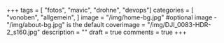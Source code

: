 +++
tags = [
    "fotos",
    "mavic",
    "drohne",
    "devops"]
categories = [
    "vonoben",
    "allgemein",
]
image = "/img/home-bg.jpg" #optional image - "/img/about-bg.jpg" is the default
coverimage = "/img/DJI_0083-HDR-2_s160.jpg"
description = ""
draft = true
comments = true
+++
